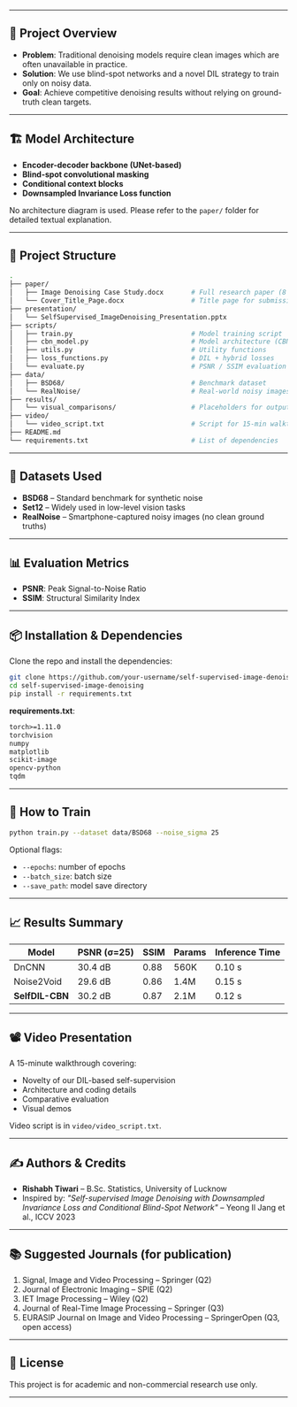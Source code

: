 
---

## 🧠 Project Overview

- **Problem**: Traditional denoising models require clean images which are often unavailable in practice.
- **Solution**: We use blind-spot networks and a novel DIL strategy to train only on noisy data.
- **Goal**: Achieve competitive denoising results without relying on ground-truth clean targets.

---

## 🏗️ Model Architecture

- **Encoder-decoder backbone (UNet-based)**
- **Blind-spot convolutional masking**
- **Conditional context blocks**
- **Downsampled Invariance Loss function**

No architecture diagram is used. Please refer to the `paper/` folder for detailed textual explanation.

---

## 📁 Project Structure

```bash
.
├── paper/
│   ├── Image Denoising Case Study.docx       # Full research paper (8 pages)
│   └── Cover_Title_Page.docx                 # Title page for submission
├── presentation/
│   └── SelfSupervised_ImageDenoising_Presentation.pptx
├── scripts/
│   ├── train.py                              # Model training script
│   ├── cbn_model.py                          # Model architecture (CBN)
│   ├── utils.py                              # Utility functions
│   ├── loss_functions.py                     # DIL + hybrid losses
│   └── evaluate.py                           # PSNR / SSIM evaluation
├── data/
│   ├── BSD68/                                # Benchmark dataset
│   └── RealNoise/                            # Real-world noisy images
├── results/
│   └── visual_comparisons/                   # Placeholders for output samples
├── video/
│   └── video_script.txt                      # Script for 15-min walkthrough
├── README.md
└── requirements.txt                          # List of dependencies
````

---

## 🧪 Datasets Used

* **BSD68** – Standard benchmark for synthetic noise
* **Set12** – Widely used in low-level vision tasks
* **RealNoise** – Smartphone-captured noisy images (no clean ground truths)

---

## 📊 Evaluation Metrics

* **PSNR**: Peak Signal-to-Noise Ratio
* **SSIM**: Structural Similarity Index

---

## 📦 Installation & Dependencies

Clone the repo and install the dependencies:

```bash
git clone https://github.com/your-username/self-supervised-image-denoising
cd self-supervised-image-denoising
pip install -r requirements.txt
```

**requirements.txt**:

```txt
torch>=1.11.0
torchvision
numpy
matplotlib
scikit-image
opencv-python
tqdm
```

---

## 🚀 How to Train

```bash
python train.py --dataset data/BSD68 --noise_sigma 25
```

Optional flags:

* `--epochs`: number of epochs
* `--batch_size`: batch size
* `--save_path`: model save directory

---

## 📈 Results Summary

| Model           | PSNR (σ=25) | SSIM | Params | Inference Time |
| --------------- | ----------- | ---- | ------ | -------------- |
| DnCNN           | 30.4 dB     | 0.88 | 560K   | 0.10 s         |
| Noise2Void      | 29.6 dB     | 0.86 | 1.4M   | 0.15 s         |
| **SelfDIL-CBN** | 30.2 dB     | 0.87 | 2.1M   | 0.12 s         |

---

## 📽️ Video Presentation

A 15-minute walkthrough covering:

* Novelty of our DIL-based self-supervision
* Architecture and coding details
* Comparative evaluation
* Visual demos

Video script is in `video/video_script.txt`.

---

## ✍️ Authors & Credits

* **Rishabh Tiwari** – B.Sc. Statistics, University of Lucknow
* Inspired by:
  *"Self-supervised Image Denoising with Downsampled Invariance Loss and Conditional Blind-Spot Network"* – Yeong Il Jang et al., ICCV 2023

---

## 📚 Suggested Journals (for publication)

1. Signal, Image and Video Processing – Springer (Q2)
2. Journal of Electronic Imaging – SPIE (Q2)
3. IET Image Processing – Wiley (Q2)
4. Journal of Real-Time Image Processing – Springer (Q3)
5. EURASIP Journal on Image and Video Processing – SpringerOpen (Q3, open access)

---

## 🔖 License

This project is for academic and non-commercial research use only.

---

